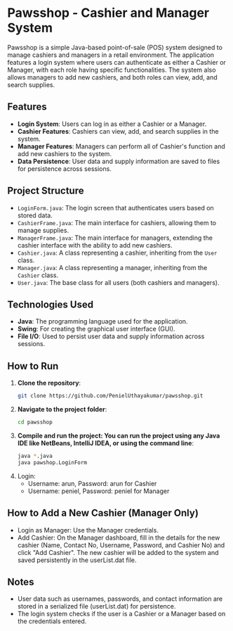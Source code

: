 # Pawsshop - Cashier and Manager System

Pawsshop is a simple Java-based point-of-sale (POS) system designed to manage cashiers and managers in a retail environment. The application features a login system where users can authenticate as either a Cashier or Manager, with each role having specific functionalities. The system also allows managers to add new cashiers, and both roles can view, add, and search supplies.

## Features

- **Login System**: Users can log in as either a Cashier or a Manager.
- **Cashier Features**: Cashiers can view, add, and search supplies in the system.
- **Manager Features**: Managers can perform all of Cashier's function and add new cashiers to the system.
- **Data Persistence**: User data and supply information are saved to files for persistence across sessions.

## Project Structure

- `LoginForm.java`: The login screen that authenticates users based on stored data.
- `CashierFrame.java`: The main interface for cashiers, allowing them to manage supplies.
- `ManagerFrame.java`: The main interface for managers, extending the cashier interface with the ability to add new cashiers.
- `Cashier.java`: A class representing a cashier, inheriting from the `User` class.
- `Manager.java`: A class representing a manager, inheriting from the `Cashier` class.
- `User.java`: The base class for all users (both cashiers and managers).

## Technologies Used

- **Java**: The programming language used for the application.
- **Swing**: For creating the graphical user interface (GUI).
- **File I/O**: Used to persist user data and supply information across sessions.

## How to Run

1. **Clone the repository**:
   ```bash
   git clone https://github.com/PenielUthayakumar/pawsshop.git
2. **Navigate to the project folder**:
   ```bash
   cd pawsshop
3. **Compile and run the project: You can run the project using any Java IDE like NetBeans, IntelliJ IDEA, or using the command line**:
   ```bash
   java *.java
   java pawshop.LoginForm
4. Login:
    - Username: arun, Password: arun for Cashier
    - Username: peniel, Password: peniel for Manager

## How to Add a New Cashier (Manager Only)
- Login as Manager: Use the Manager credentials.
- Add Cashier: On the Manager dashboard, fill in the details for the new cashier (Name, Contact No, Username, Password, and Cashier No) and click "Add Cashier". The new cashier will be added to the system and saved persistently in the userList.dat file.

## Notes
- User data such as usernames, passwords, and contact information are stored in a serialized file (userList.dat) for persistence.
- The login system checks if the user is a Cashier or a Manager based on the credentials entered.
